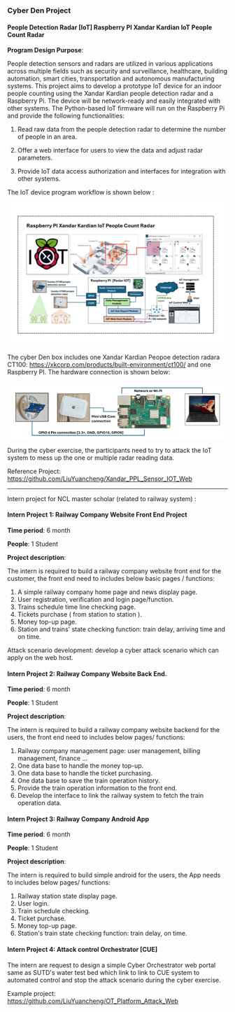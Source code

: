 ### Cyber Den Project

#### People Detection Radar [IoT] Raspberry PI Xandar Kardian IoT People Count Radar

**Program Design Purpose**: 

People detection sensors and radars are utilized in various applications across multiple fields such as security and surveillance, healthcare, building automation, smart cities, transportation and autonomous manufacturing systems. This project aims to develop a prototype  IoT device for an indoor people counting using the Xandar Kardian people detection radar and a Raspberry Pi. The device will be network-ready and easily integrated with other systems. The Python-based IoT firmware will run on the Raspberry Pi and provide the following functionalities:

1. Read raw data from the people detection radar to determine the number of people in an area.

2. Offer a web interface for users to view the data and adjust radar parameters.

3. Provide IoT data access authorization and interfaces for integration with other systems.

The IoT device program workflow is shown below : 

![](img/rm.png)

The cyber Den box includes one Xandar Kardian Peopoe detection radara CT100: https://xkcorp.com/products/built-environment/ct100/ and one Raspberry PI. The hardware connection is shown below:

![](img/connection.png)

During the cyber exercise, the participants need to try to attack the IoT system to mess up the one or multiple radar reading data. 

Reference Project: https://github.com/LiuYuancheng/Xandar_PPL_Sensor_IOT_Web



------

Intern project for NCL master scholar (related to railway  system) : 

#### Intern Project 1: Railway Company Website Front End Project

**Time period**: 6 month

**People**: 1 Student

**Project description**: 

The intern is required to build a railway company website front end for the customer, the front end need to includes below basic pages / functions: 

1. A simple railway company home page and news display page. 
2. User registration, verification and login page/function. 
3. Trains schedule time line checking page.
4. Tickets purchase ( from station to station ). 
5. Money top-up page. 
6. Station and trains' state checking function: train delay, arriving time and on time. 

Attack scenario development: develop a cyber attack scenario which can apply on the web host. 



#### Intern Project 2: Railway Company Website Back End. 

**Time period**: 6 month

**People**: 1 Student

**Project description**: 

The intern is required to build a railway company website backend for the users, the front end need to includes below pages/ functions: 

1. Railway company management page:  user management,  billing management, finance ...
2. One data base to handle the money top-up. 
3. One data base to handle the ticket purchasing. 
4. One data base to save the train operation history. 
5. Provide the train operation information to the front end. 
6. Develop the interface to link the railway system to fetch the train operation data.



#### Intern Project 3: Railway Company Android App 

**Time period**: 6 month

**People**: 1 Student

**Project description**: 

The intern is required to build simple android for the users, the App needs to includes below pages/ functions: 

1. Railway station state display page. 
2. User login. 
3. Train schedule checking.
4. Ticket purchase. 
5. Money top-up page. 
6. Station's train state checking function: train delay, on time. 



#### **Intern Project 4:** Attack control Orchestrator [CUE]

The intern are request to design a simple Cyber Orchestrator web portal same as SUTD's water test bed which link to link to CUE system to automated control and stop the attack scenario during the cyber exercise. 

Example project: https://github.com/LiuYuancheng/OT_Platform_Attack_Web

